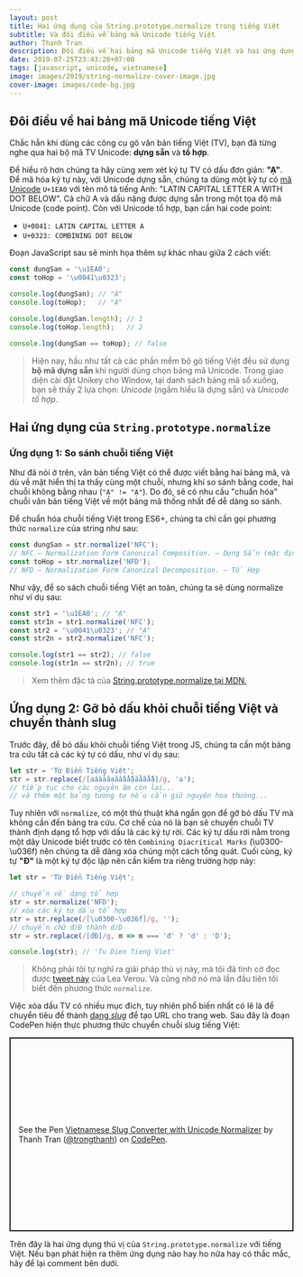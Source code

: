 ```yaml
---
layout: post
title: Hai ứng dụng của String.prototype.normalize trong tiếng Việt
subtitle: Và đôi điều về bảng mã Unicode tiếng Việt
author: Thanh Tran
description: Đôi điều về hai bảng mã Unicode tiếng Việt và hai ứng dụng thú vị của phương thức String.prototype.normalize
date: 2019-07-25T23:43:28+07:00
tags: [javascript, unicode, vietnamese]
image: images/2019/string-normalize-cover-image.jpg
cover-image: images/code-bg.jpg
---
```


## Đôi điều về hai bảng mã Unicode tiếng Việt

Chắc hẳn khi dùng các công cụ gõ văn bản tiếng Việt (TV), bạn đã từng nghe qua hai bộ mã TV Unicode: **dựng sẵn** và **tổ hợp**.

Để hiểu rõ hơn chúng ta hãy cùng xem xét ký tự TV có dấu đơn giản: **"Ạ"**. Để mã hóa ký tự này, với Unicode dựng sẵn, chúng ta dùng một ký tự có [mã Unicode](https://en.wikipedia.org/wiki/Code_point) `U+1EA0` với tên mô tả tiếng Anh: "LATIN CAPITAL LETTER A WITH DOT BELOW". Cả chữ A và dấu nặng được dựng sẵn trong một tọa độ mã Unicode (code point). Còn với Unicode tổ hợp, bạn cần hai code point:

- `U+0041: LATIN CAPITAL LETTER A`
- `U+0323: COMBINING DOT BELOW`

Đoạn JavaScript sau sẽ minh họa thêm sự khác nhau giữa 2 cách viết:

```js
const dungSan = '\u1EA0';
const toHop = '\u0041\u0323';

console.log(dungSan); // "Ạ"
console.log(toHop);   // "Ạ"

console.log(dungSan.length); // 1
console.log(toHop.length);   // 2

console.log(dungSan == toHop); // false
```

> Hiện nay, hầu như tất cả các phần mềm bộ gõ tiếng Việt đều sử dụng **bộ mã dựng sẵn** khi người dùng chọn bảng mã Unicode. Trong giao diện cài đặt Unikey cho Window, tại danh sách bảng mã sổ xuống, bạn sẽ thấy 2 lựa chọn: _Unicode_ (ngầm hiểu là dựng sẵn) và _Unicode tổ hợp_.

## Hai ứng dụng của `String.prototype.normalize`

### Ứng dụng 1: So sánh chuỗi tiếng Việt

Như đã nói ở trên, văn bản tiếng Việt có thể được viết bằng hai bảng mã, và dù về mặt hiển thị ta thấy cùng một chuỗi, nhưng khi so sánh bằng code, hai chuỗi không bằng nhau (`"Ạ" != "Ạ"`). Do đó, sẽ có nhu cầu "chuẩn hóa" chuỗi văn bản tiếng Việt về một bảng mã thống nhất để dễ dàng so sánh.

Để chuẩn hóa chuỗi tiếng Việt trong ES6+, chúng ta chỉ cần gọi phương thức `normalize` của string như sau:

```js
const dungSan = str.normalize('NFC');
// NFC — Normalization Form Canonical Composition. — Dựng Sẵn (mặc định)
const toHop = str.normalize('NFD');
// NFD — Normalization Form Canonical Decomposition. — Tổ Hợp
```

Như vậy, để so sách chuỗi tiếng Việt an toàn, chúng ta sẽ dùng normalize như ví dụ sau:

```js
const str1 = '\u1EA0'; // "Ạ"
const str1n = str1.normalize('NFC');
const str2 = '\u0041\u0323'; // "Ạ"
const str2n = str2.normalize('NFC');

console.log(str1 == str2); // false
console.log(str1n == str2n); // true
```

> Xem thêm đặc tả của [String.prototype.normalize tại MDN.](https://developer.mozilla.org/vi/docs/Web/JavaScript/Reference/Global_Objects/String/normalize)

## Ứng dụng 2: Gỡ bỏ dấu khỏi chuỗi tiếng Việt và chuyển thành slug

Trước đây, để bỏ dấu khỏi chuỗi tiếng Việt trong JS, chúng ta cần một bảng tra cứu tất cả các ký tự có dấu, như ví dụ sau:

```js
let str = 'Từ Điển Tiếng Việt';
str = str.replace(/[aáàảãạâầẩẫậăằẳẵặ]/g, 'a');
// tiếp tục cho các nguyên âm còn lại...
// và thêm một bảng tương tự nếu cần giữ nguyên hoa thường...
```

Tuy nhiên với `normalize`, có một thủ thuật khá ngắn gọn để gỡ bỏ dấu TV mà không cần đến bảng tra cứu. Cơ chế của nó là bạn sẽ chuyển chuỗi TV thành định dạng tổ hợp với dấu là các ký tự rời. Các ký tự dấu rời nằm trong một dãy Unicode biết trước có tên `Combining Diacritical Marks` (\u0300-\u036f) nên chúng ta dễ dàng xóa chúng một cách tổng quát. Cuối cùng, ký tự **"Đ"** là một ký tự độc lập nên cần kiểm tra riêng trường hợp này:

```js
let str = 'Từ Điển Tiếng Việt';

// chuyển về dạng tổ hợp
str = str.normalize('NFD');
// xóa các ký tự dấu tổ hợp
str = str.replace(/[\u0300-\u036f]/g, '');
// chuyển chữ đ/Đ thành d/D
str = str.replace(/[đĐ]/g, m => m === 'đ' ? 'd' : 'D');

console.log(str); // 'Tu Dien Tieng Viet'
```

> Không phải tôi tự nghĩ ra giải pháp thú vị này, mà tôi đã tình cờ đọc được [tweet này](https://twitter.com/leaverou/status/934590045708840960?lang=en) của Lea Verou. Và cũng nhờ nó mà lần đầu tiên tôi biết đến phương thức `normalize`.

Việc xóa dấu TV có nhiều mục đích, tuy nhiên phổ biến nhất có lẽ là để chuyển tiêu đề thành [dạng _slug_](https://en.wikipedia.org/wiki/Clean_URL#Slug) để tạo URL cho trang web. Sau đây là đoạn CodePen hiện thực phương thức chuyển chuỗi slug tiếng Việt:

<p class="codepen" data-height="344" data-theme-id="0" data-default-tab="js,result" data-user="trongthanh" data-slug-hash="KZQKxr" style="height: 344px; box-sizing: border-box; display: flex; align-items: center; justify-content: center; border: 2px solid; margin: 1em 0; padding: 1em;" data-pen-title="Vietnamese Slug Converter with Unicode Normalizer">
  <span>See the Pen <a href="https://codepen.io/trongthanh/pen/KZQKxr/">
  Vietnamese Slug Converter with Unicode Normalizer</a> by Thanh Tran (<a href="https://codepen.io/trongthanh">@trongthanh</a>)
  on <a href="https://codepen.io">CodePen</a>.</span>
</p>
<script async src="https://static.codepen.io/assets/embed/ei.js"></script>

Trên đây là hai ứng dụng thú vị của `String.prototype.normalize` với tiếng Việt. Nếu bạn phát hiện ra thêm ứng dụng nào hay ho nữa hay có thắc mắc, hãy để lại comment bên dưới.

